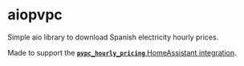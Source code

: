 # aiopvpc

Simple aio library to download Spanish electricity hourly prices.

Made to support the [**`pvpc_hourly_pricing`** HomeAssistant integration](https://www.home-assistant.io/integrations/pvpc_hourly_pricing/).
